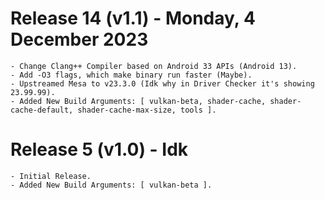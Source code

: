 # Release 14 (v1.1) - Monday, 4 December 2023
```
- Change Clang++ Compiler based on Android 33 APIs (Android 13).
- Add -O3 flags, which make binary run faster (Maybe).
- Upstreamed Mesa to v23.3.0 (Idk why in Driver Checker it's showing 23.99.99).
- Added New Build Arguments: [ vulkan-beta, shader-cache, shader-cache-default, shader-cache-max-size, tools ].
```

# Release 5 (v1.0) - Idk
```
- Initial Release.
- Added New Build Arguments: [ vulkan-beta ].
```
